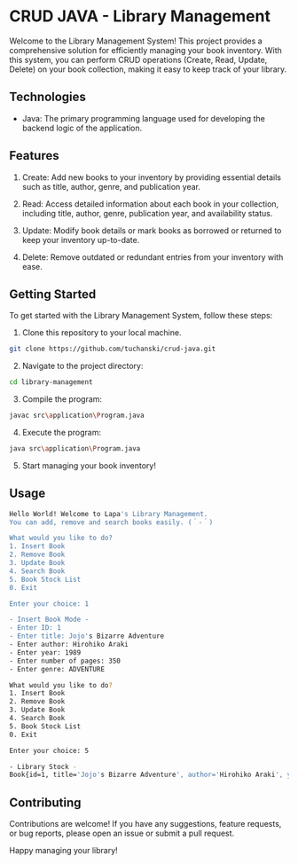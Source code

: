 # CRUD JAVA - Library Management
Welcome to the Library Management System! This project provides a comprehensive solution for efficiently managing your book inventory. With this system, you can perform CRUD operations (Create, Read, Update, Delete) on your book collection, making it easy to keep track of your library. 

## Technologies

- Java: The primary programming language used for developing the backend logic of the application.


## Features

1. Create: Add new books to your inventory by providing essential details such as title, author, genre, and publication year.

2. Read: Access detailed information about each book in your collection, including title, author, genre, publication year, and availability status.

3. Update: Modify book details or mark books as borrowed or returned to keep your inventory up-to-date.

4. Delete: Remove outdated or redundant entries from your inventory with ease.

## Getting Started

To get started with the Library Management System, follow these steps:

1. Clone this repository to your local machine.

```bash
git clone https://github.com/tuchanski/crud-java.git
```

2. Navigate to the project directory:

```bash
cd library-management
```

3. Compile the program:
```bash
javac src\application\Program.java
```

4. Execute the program:
```bash
java src\application\Program.java
```

5. Start managing your book inventory!

## Usage
```bash
Hello World! Welcome to Lapa's Library Management.
You can add, remove and search books easily. (＾-＾)

What would you like to do?
1. Insert Book
2. Remove Book
3. Update Book
4. Search Book
5. Book Stock List
0. Exit

Enter your choice: 1

- Insert Book Mode -
- Enter ID: 1
- Enter title: Jojo's Bizarre Adventure
- Enter author: Hirohiko Araki
- Enter year: 1989
- Enter number of pages: 350
- Enter genre: ADVENTURE

What would you like to do?
1. Insert Book
2. Remove Book
3. Update Book
4. Search Book
5. Book Stock List
0. Exit

Enter your choice: 5

- Library Stock -
Book{id=1, title='Jojo's Bizarre Adventure', author='Hirohiko Araki', year=1989, numberOfPages=350, genre=ADVENTURE}
```

## Contributing

Contributions are welcome! If you have any suggestions, feature requests, or bug reports, please open an issue or submit a pull request.

Happy managing your library!
